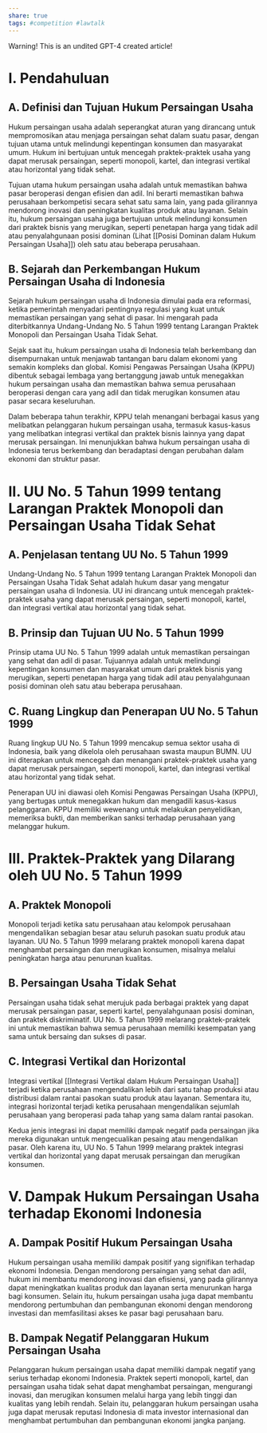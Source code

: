 ```yaml
---
share: true
tags: #competition #lawtalk 
---
```


Warning! This is an undited GPT-4 created article!

# I. Pendahuluan

## A. Definisi dan Tujuan Hukum Persaingan Usaha

Hukum persaingan usaha adalah seperangkat aturan yang dirancang untuk mempromosikan atau menjaga persaingan sehat dalam suatu pasar, dengan tujuan utama untuk melindungi kepentingan konsumen dan masyarakat umum. Hukum ini bertujuan untuk mencegah praktek-praktek usaha yang dapat merusak persaingan, seperti monopoli, kartel, dan integrasi vertikal atau horizontal yang tidak sehat.

Tujuan utama hukum persaingan usaha adalah untuk memastikan bahwa pasar beroperasi dengan efisien dan adil. Ini berarti memastikan bahwa perusahaan berkompetisi secara sehat satu sama lain, yang pada gilirannya mendorong inovasi dan peningkatan kualitas produk atau layanan. Selain itu, hukum persaingan usaha juga bertujuan untuk melindungi konsumen dari praktek bisnis yang merugikan, seperti penetapan harga yang tidak adil atau penyalahgunaan posisi dominan (Lihat [[Posisi Dominan dalam Hukum Persaingan Usaha]]) oleh satu atau beberapa perusahaan.

## B. Sejarah dan Perkembangan Hukum Persaingan Usaha di Indonesia

Sejarah hukum persaingan usaha di Indonesia dimulai pada era reformasi, ketika pemerintah menyadari pentingnya regulasi yang kuat untuk memastikan persaingan yang sehat di pasar. Ini mengarah pada diterbitkannya Undang-Undang No. 5 Tahun 1999 tentang Larangan Praktek Monopoli dan Persaingan Usaha Tidak Sehat.

Sejak saat itu, hukum persaingan usaha di Indonesia telah berkembang dan disempurnakan untuk menjawab tantangan baru dalam ekonomi yang semakin kompleks dan global. Komisi Pengawas Persaingan Usaha (KPPU) dibentuk sebagai lembaga yang bertanggung jawab untuk menegakkan hukum persaingan usaha dan memastikan bahwa semua perusahaan beroperasi dengan cara yang adil dan tidak merugikan konsumen atau pasar secara keseluruhan.

Dalam beberapa tahun terakhir, KPPU telah menangani berbagai kasus yang melibatkan pelanggaran hukum persaingan usaha, termasuk kasus-kasus yang melibatkan integrasi vertikal dan praktek bisnis lainnya yang dapat merusak persaingan. Ini menunjukkan bahwa hukum persaingan usaha di Indonesia terus berkembang dan beradaptasi dengan perubahan dalam ekonomi dan struktur pasar.

# II. UU No. 5 Tahun 1999 tentang Larangan Praktek Monopoli dan Persaingan Usaha Tidak Sehat

## A. Penjelasan tentang UU No. 5 Tahun 1999

Undang-Undang No. 5 Tahun 1999 tentang Larangan Praktek Monopoli dan Persaingan Usaha Tidak Sehat adalah hukum dasar yang mengatur persaingan usaha di Indonesia. UU ini dirancang untuk mencegah praktek-praktek usaha yang dapat merusak persaingan, seperti monopoli, kartel, dan integrasi vertikal atau horizontal yang tidak sehat.

## B. Prinsip dan Tujuan UU No. 5 Tahun 1999

Prinsip utama UU No. 5 Tahun 1999 adalah untuk memastikan persaingan yang sehat dan adil di pasar. Tujuannya adalah untuk melindungi kepentingan konsumen dan masyarakat umum dari praktek bisnis yang merugikan, seperti penetapan harga yang tidak adil atau penyalahgunaan posisi dominan oleh satu atau beberapa perusahaan.

## C. Ruang Lingkup dan Penerapan UU No. 5 Tahun 1999

Ruang lingkup UU No. 5 Tahun 1999 mencakup semua sektor usaha di Indonesia, baik yang dikelola oleh perusahaan swasta maupun BUMN. UU ini diterapkan untuk mencegah dan menangani praktek-praktek usaha yang dapat merusak persaingan, seperti monopoli, kartel, dan integrasi vertikal atau horizontal yang tidak sehat.

Penerapan UU ini diawasi oleh Komisi Pengawas Persaingan Usaha (KPPU), yang bertugas untuk menegakkan hukum dan mengadili kasus-kasus pelanggaran. KPPU memiliki wewenang untuk melakukan penyelidikan, memeriksa bukti, dan memberikan sanksi terhadap perusahaan yang melanggar hukum.


# III. Praktek-Praktek yang Dilarang oleh UU No. 5 Tahun 1999

## A. Praktek Monopoli

Monopoli terjadi ketika satu perusahaan atau kelompok perusahaan mengendalikan sebagian besar atau seluruh pasokan suatu produk atau layanan. UU No. 5 Tahun 1999 melarang praktek monopoli karena dapat menghambat persaingan dan merugikan konsumen, misalnya melalui peningkatan harga atau penurunan kualitas.

## B. Persaingan Usaha Tidak Sehat

Persaingan usaha tidak sehat merujuk pada berbagai praktek yang dapat merusak persaingan pasar, seperti kartel, penyalahgunaan posisi dominan, dan praktek diskriminatif. UU No. 5 Tahun 1999 melarang praktek-praktek ini untuk memastikan bahwa semua perusahaan memiliki kesempatan yang sama untuk bersaing dan sukses di pasar.

## C. Integrasi Vertikal dan Horizontal

Integrasi vertikal [[Integrasi Vertikal dalam Hukum Persaingan Usaha]] terjadi ketika perusahaan mengendalikan lebih dari satu tahap produksi atau distribusi dalam rantai pasokan suatu produk atau layanan. Sementara itu, integrasi horizontal terjadi ketika perusahaan mengendalikan sejumlah perusahaan yang beroperasi pada tahap yang sama dalam rantai pasokan. 

Kedua jenis integrasi ini dapat memiliki dampak negatif pada persaingan jika mereka digunakan untuk mengecualikan pesaing atau mengendalikan pasar. Oleh karena itu, UU No. 5 Tahun 1999 melarang praktek integrasi vertikal dan horizontal yang dapat merusak persaingan dan merugikan konsumen.

# V. Dampak Hukum Persaingan Usaha terhadap Ekonomi Indonesia

## A. Dampak Positif Hukum Persaingan Usaha

Hukum persaingan usaha memiliki dampak positif yang signifikan terhadap ekonomi Indonesia. Dengan mendorong persaingan yang sehat dan adil, hukum ini membantu mendorong inovasi dan efisiensi, yang pada gilirannya dapat meningkatkan kualitas produk dan layanan serta menurunkan harga bagi konsumen. Selain itu, hukum persaingan usaha juga dapat membantu mendorong pertumbuhan dan pembangunan ekonomi dengan mendorong investasi dan memfasilitasi akses ke pasar bagi perusahaan baru.

## B. Dampak Negatif Pelanggaran Hukum Persaingan Usaha

Pelanggaran hukum persaingan usaha dapat memiliki dampak negatif yang serius terhadap ekonomi Indonesia. Praktek seperti monopoli, kartel, dan persaingan usaha tidak sehat dapat menghambat persaingan, mengurangi inovasi, dan merugikan konsumen melalui harga yang lebih tinggi dan kualitas yang lebih rendah. Selain itu, pelanggaran hukum persaingan usaha juga dapat merusak reputasi Indonesia di mata investor internasional dan menghambat pertumbuhan dan pembangunan ekonomi jangka panjang.
